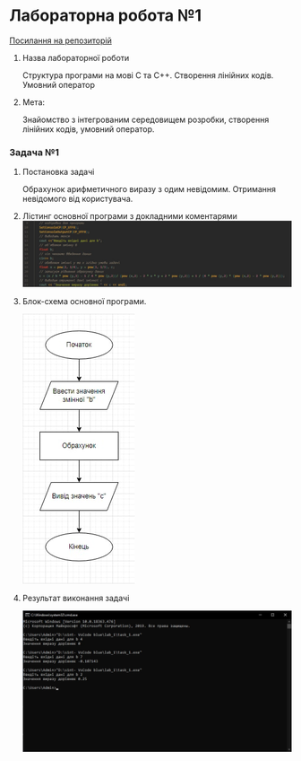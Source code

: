 #  Лабораторна робота №1
[Посилання на репозиторій](https://github.com/s1ntt/lab_1)

1. Назва лабораторної роботи
   
    Структура програми на мові С та С++. Створення лінійних кодів. Умовний оператор 

2. Мета:

    Знайомство з інтегрованим середовищем розробки, створення лінійних кодів, умовний оператор. 
 
###  Задача №1

1. Постановка задачі

    Обрахунок арифметичного виразу з одим невідомим. Отримання невідомого від користувача.

2. Лістинг основної програми з докладними коментарями
    ![Лістинг](/images/code_task_1.jpg)

3. Блок-схема основної програми.

    ![Діарама](/images/diagram_task_1.jpg)

4. Результат виконання задачі

    ![Скріншот до задачі номер один](/images/result_task_1.jpg)